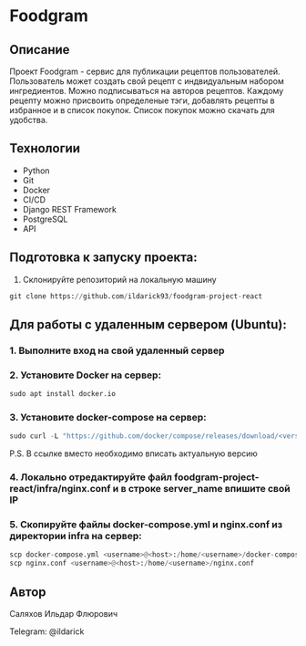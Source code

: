 # Foodgram

## Описание
Проект Foodgram - сервис для публикации рецептов пользователей.
Пользователь может создать свой рецепт с индвидуальным набором ингредиентов. Можно подписываться на авторов рецептов.
Каждому рецепту можно присвоить определеные тэги, добавлять рецепты в избранное и в список покупок. Список покупок можно скачать для удобства. 

## Технологии
* Python 
* Git 
* Docker 
* CI/CD 
* Django REST Framework 
* PostgreSQL 
* API

## Подготовка к запуску проекта:
1. Склонируйте репозиторий на локальную машину
```python
git clone https://github.com/ildarick93/foodgram-project-react
```
## Для работы с удаленным сервером (Ubuntu):
### 1. Выполните вход на свой удаленный сервер
### 2. Установите Docker на сервер:
```python
sudo apt install docker.io 
```
### 3. Установите docker-compose на сервер:
```python
sudo curl -L "https://github.com/docker/compose/releases/download/<version>/docker-compose-$(uname -s)-$(uname -m)" -o /usr/local/bin/docker-compose
```
P.S. В ссылке вместо <version> необходимо вписать актуальную версию
### 4. Локально отредактируйте файл foodgram-project-react/infra/nginx.conf и в строке server_name впишите свой IP
### 5. Скопируйте файлы docker-compose.yml и nginx.conf из директории infra на сервер:
```python
scp docker-compose.yml <username>@<host>:/home/<username>/docker-compose.yml
scp nginx.conf <username>@<host>:/home/<username>/nginx.conf
```



## Автор
Саляхов Ильдар Флюрович

Telegram: @ildarick
